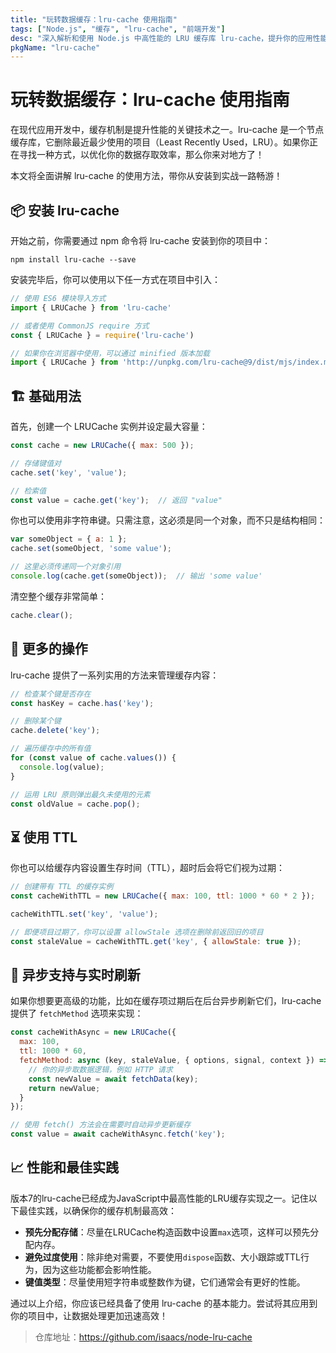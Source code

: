 ```yaml
---
title: "玩转数据缓存：lru-cache 使用指南"
tags: ["Node.js", "缓存", "lru-cache", "前端开发"]
desc: "深入解析和使用 Node.js 中高性能的 LRU 缓存库 lru-cache，提升你的应用性能。"
pkgName: "lru-cache"
---
```


# 玩转数据缓存：lru-cache 使用指南

在现代应用开发中，缓存机制是提升性能的关键技术之一。lru-cache 是一个节点缓存库，它删除最近最少使用的项目（Least Recently Used，LRU）。如果你正在寻找一种方式，以优化你的数据存取效率，那么你来对地方了！

本文将全面讲解 lru-cache 的使用方法，带你从安装到实战一路畅游！

## 📦 安装 lru-cache

开始之前，你需要通过 npm 命令将 lru-cache 安装到你的项目中：

```shell
npm install lru-cache --save
```

安装完毕后，你可以使用以下任一方式在项目中引入：

```javascript
// 使用 ES6 模块导入方式
import { LRUCache } from 'lru-cache'

// 或者使用 CommonJS require 方式
const { LRUCache } = require('lru-cache')

// 如果你在浏览器中使用，可以通过 minified 版本加载
import { LRUCache } from 'http://unpkg.com/lru-cache@9/dist/mjs/index.min.mjs'
```

## 🏗 基础用法

首先，创建一个 LRUCache 实例并设定最大容量：

```javascript
const cache = new LRUCache({ max: 500 });

// 存储键值对
cache.set('key', 'value');

// 检索值
const value = cache.get('key');  // 返回 "value"
```

你也可以使用非字符串键。只需注意，这必须是同一个对象，而不只是结构相同：

```javascript
var someObject = { a: 1 };
cache.set(someObject, 'some value');

// 这里必须传递同一个对象引用
console.log(cache.get(someObject));  // 输出 'some value'
```

清空整个缓存非常简单：

```javascript
cache.clear();
```

## 🔄 更多的操作

lru-cache 提供了一系列实用的方法来管理缓存内容：

```javascript
// 检查某个键是否存在
const hasKey = cache.has('key');

// 删除某个键
cache.delete('key');

// 遍历缓存中的所有值
for (const value of cache.values()) {
  console.log(value);
}

// 运用 LRU 原则弹出最久未使用的元素
const oldValue = cache.pop();
```

## ⏳ 使用 TTL

你也可以给缓存内容设置生存时间（TTL），超时后会将它们视为过期：

```javascript
// 创建带有 TTL 的缓存实例
const cacheWithTTL = new LRUCache({ max: 100, ttl: 1000 * 60 * 2 });

cacheWithTTL.set('key', 'value');

// 即便项目过期了，你可以设置 allowStale 选项在删除前返回旧的项目
const staleValue = cacheWithTTL.get('key', { allowStale: true });
```

## 💫 异步支持与实时刷新

如果你想要更高级的功能，比如在缓存项过期后在后台异步刷新它们，lru-cache 提供了 `fetchMethod` 选项来实现：

```javascript
const cacheWithAsync = new LRUCache({
  max: 100,
  ttl: 1000 * 60,
  fetchMethod: async (key, staleValue, { options, signal, context }) => {
    // 你的异步取数据逻辑，例如 HTTP 请求
    const newValue = await fetchData(key);
    return newValue;
  }
});

// 使用 fetch() 方法会在需要时自动异步更新缓存
const value = await cacheWithAsync.fetch('key');
```

## 📈 性能和最佳实践

版本7的lru-cache已经成为JavaScript中最高性能的LRU缓存实现之一。记住以下最佳实践，以确保你的缓存机制最高效：

- **预先分配存储**：尽量在LRUCache构造函数中设置`max`选项，这样可以预先分配内存。
- **避免过度使用**：除非绝对需要，不要使用`dispose`函数、大小跟踪或TTL行为，因为这些功能都会影响性能。
- **键值类型**：尽量使用短字符串或整数作为键，它们通常会有更好的性能。

通过以上介绍，你应该已经具备了使用 lru-cache 的基本能力。尝试将其应用到你的项目中，让数据处理更加迅速高效！

> 仓库地址：https://github.com/isaacs/node-lru-cache